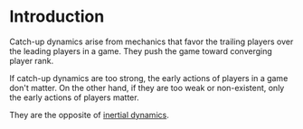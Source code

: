 # Introduction
Catch-up dynamics arise from mechanics that favor the trailing players over the leading players in a
game. They push the game toward converging player rank.

If catch-up dynamics are too strong, the early actions of players in a game don't matter. On the
other hand, if they are too weak or non-existent, only the early actions of players matter.

They are the opposite of [inertial dynamics](/games/dynamics/inertial).
